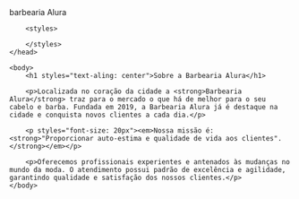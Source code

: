 <!DOCTYPE html>
<html lang="pt-br">
    <head>
        <meta charset="UTF-8">
        <litle>barbearia Alura</litle>
        <link rel="stylesheet" href="styles.css">
  
        <styles>
  
        </styles>
    </head>
  
    <body>
        <h1 styles="text-aling: center">Sobre a Barbearia Alura</h1>

        <p>Localizada no coração da cidade a <strong>Barbearia Alura</strong> traz para o mercado o que há de melhor para o seu cabelo e barba. Fundada em 2019, a Barbearia Alura já é destaque na cidade e conquista novos clientes a cada dia.</p>

        <p styles="font-size: 20px"><em>Nossa missão é: <strong>"Proporcionar auto-estima e qualidade de vida aos clientes".</strong></em></p>

        <p>Oferecemos profissionais experientes e antenados às mudanças no mundo da moda. O atendimento possui padrão de excelência e agilidade, garantindo qualidade e satisfação dos nossos clientes.</p>
    </body>
</html>

